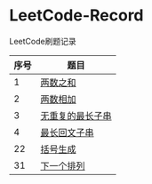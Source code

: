 # LeetCode-Record
LeetCode刷题记录

|序号|题目|
|------|------|
|1|[两数之和](https://github.com/L-owen/LeetCode-Record/blob/master/%E5%AD%97%E7%AC%A6%E4%B8%B2/LeetCode-2%20%E6%97%A0%E9%87%8D%E5%A4%8D%E7%9A%84%E6%9C%80%E9%95%BF%E5%AD%90%E4%B8%B2.md)|
|2|[两数相加](https://github.com/L-owen/LeetCode-Record/blob/master/%E9%93%BE%E8%A1%A8/LeetCode-2%20%E4%B8%A4%E6%95%B0%E7%9B%B8%E5%8A%A0.md)|
|3|[无重复的最长子串](https://github.com/L-owen/LeetCode-Record/blob/master/%E5%AD%97%E7%AC%A6%E4%B8%B2/LeetCode-2%20%E6%97%A0%E9%87%8D%E5%A4%8D%E7%9A%84%E6%9C%80%E9%95%BF%E5%AD%90%E4%B8%B2.md)|
|4|[最长回文子串](https://github.com/L-owen/LeetCode-Record/blob/master/%E5%AD%97%E7%AC%A6%E4%B8%B2/LeetCode-4%20%E6%9C%80%E9%95%BF%E5%9B%9E%E6%96%87%E5%AD%90%E4%B8%B2.md)|
|22|[括号生成](https://github.com/L-owen/LeetCode-Record/blob/master/%E5%AD%97%E7%AC%A6%E4%B8%B2/LeetCode-22%20%E6%8B%AC%E5%8F%B7%E7%94%9F%E6%88%90.md)|
|31|[下一个排列](https://github.com/L-owen/LeetCode-Record/blob/master/%E6%95%B0%E7%BB%84/LeetCode-31%20%E4%B8%8B%E4%B8%80%E4%B8%AA%E6%8E%92%E5%88%97.md)|